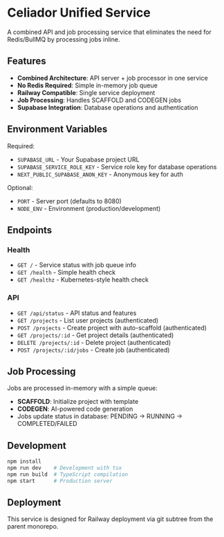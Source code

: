 # Celiador Unified Service

A combined API and job processing service that eliminates the need for Redis/BullMQ by processing jobs inline.

## Features

- **Combined Architecture**: API server + job processor in one service
- **No Redis Required**: Simple in-memory job queue
- **Railway Compatible**: Single service deployment
- **Job Processing**: Handles SCAFFOLD and CODEGEN jobs
- **Supabase Integration**: Database operations and authentication

## Environment Variables

Required:
- `SUPABASE_URL` - Your Supabase project URL
- `SUPABASE_SERVICE_ROLE_KEY` - Service role key for database operations
- `NEXT_PUBLIC_SUPABASE_ANON_KEY` - Anonymous key for auth

Optional:
- `PORT` - Server port (defaults to 8080)
- `NODE_ENV` - Environment (production/development)

## Endpoints

### Health
- `GET /` - Service status with job queue info
- `GET /health` - Simple health check
- `GET /healthz` - Kubernetes-style health check

### API
- `GET /api/status` - API status and features
- `GET /projects` - List user projects (authenticated)
- `POST /projects` - Create project with auto-scaffold (authenticated)
- `GET /projects/:id` - Get project details (authenticated)
- `DELETE /projects/:id` - Delete project (authenticated)
- `POST /projects/:id/jobs` - Create job (authenticated)

## Job Processing

Jobs are processed in-memory with a simple queue:
- **SCAFFOLD**: Initialize project with template
- **CODEGEN**: AI-powered code generation
- Jobs update status in database: PENDING → RUNNING → COMPLETED/FAILED

## Development

```bash
npm install
npm run dev    # Development with tsx
npm run build  # TypeScript compilation
npm start      # Production server
```

## Deployment

This service is designed for Railway deployment via git subtree from the parent monorepo.
